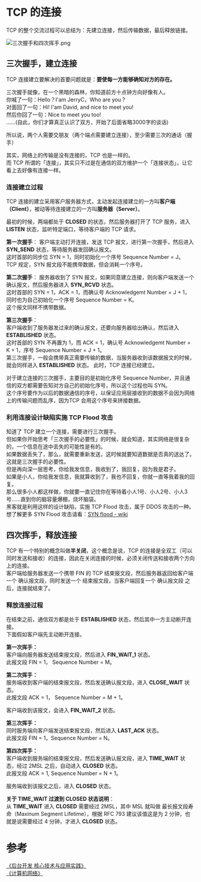 # TCP 的连接

TCP 的整个交流过程可以总结为：先建立连接，然后传输数据，最后释放链接。    

![三次握手和四次挥手.png](https://bluesun-1252625244.cos.ap-guangzhou.myqcloud.com/post/understand-tcp-udp/08EAF7F3E7FFCEF3E781385BF62BA2BC.png)

## 三次握手，建立连接
TCP 连接建立要解决的首要问题就是：**要使每一方能够确知对方的存在。**    

三次握手就像，在一个黑暗的森林，你知道前方十点钟方向好像有人。    
你喊了一句：Hello？I'am JerryC，Who are you？    
对面回了一句：Hi! I'am David, and nice to meet you!    
然后你回了一句：Nice to meet you too!    
......(自此，你们才算真正认识了双方，开始了后面省略3000字的谈话)    

所以说，两个人需要交朋友（两个端点需要建立连接），至少需要三次的通话（握手）    

其实，网络上的传输是没有连接的，TCP 也是一样的。    
而 TCP 所谓的「连接」，其实只不过是在通信的双方维护一个「连接状态」，让它看上去好像有连接一样。    

### 连接建立过程
TCP 连接的建立采用客户服务器方式，主动发起连接建立的一方叫**客户端（Client）**，被动等待连接建立的一方叫**服务器（Server）**。    

最初的时候，两端都处于 **CLOSED** 的状态，然后服务器打开了 TCP 服务，进入 **LISTEN** 状态，监听特定端口，等待客户端的 TCP 请求。    

**第一次握手**：
客户端主动打开连接，发送 TCP 报文，进行第一次握手，然后进入 **SYN_SEND** 状态，等待服务器发回确认报文。    
这时首部的同步位 SYN = 1，同时初始化一个序号 Sequence Number = J。    
TCP 规定，SYN 报文段不能携带数据，但会消耗一个序号。    

**第二次握手**：
服务器收到了 SYN 报文，如果同意建立连接，则向客户端发送一个确认报文，然后服务器进入 **SYN_RCVD** 状态。    
这时首部的 SYN = 1，ACK = 1，而确认号 Acknowledgemt Number = J + 1，同时也为自己初始化一个序号 Sequence Number = K。    
这个报文同样不携带数据。    

**第三次握手**：    
客户端收到了服务器发过来的确认报文，还要向服务器给出确认，然后进入 **ESTABLISHED** 状态。    
这时首部的 SYN 不再置为 1，而 ACK = 1，确认号 Acknowledgemt Number = K + 1，序号 Sequence Number = J + 1。    
第三次握手，一般会携带真正需要传输的数据，当服务器收到该数据报文的时候，就会同样进入 **ESTABLISHED** 状态。
此时，TCP 连接已经建立。    

对于建立连接的三次握手，主要目的是初始化序号 Sequence Number，并且通信的双方都需要告知对方自己的初始化序号，所以这个过程也叫 SYN。    
这个序号要作为以后的数据通信的序号，以保证应用层接收到的数据不会因为网络上的传输问题而乱序，因为TCP 会用这个序号来拼接数据。    

### 利用连接设计缺陷实施 TCP Flood 攻击
知道了 TCP 建立一个连接，需要进行三次握手。    
但如果你开始思考「三次握手的必要性」的时候，就会知道，其实网络是很复杂的，一个信息在途中丢失的可能性是有的。    
如果数据丢失了，那么，就需要重新发送，这时候就要知道数据是否真的送达了。    
这就是三次握手的必要性。    
但是再向深一层思考，你给我发信息，我收到了，我回复，因为我是君子。    
如果是小人，你给我发信息，我就算收到了，我也不回复，你就一直等我着我的回复。    
那么很多小人都这样做，你就要一直记住你在等待着小人1号、小人2号、小人3号......直到你的脑容量爆棚，烧坏脑袋。    
黑客就是利用这样的设计缺陷，实施 TCP Flood 攻击，属于 DDOS 攻击的一种。   
想了解更多 SYN Flood 攻击请看：[SYN flood - wiki](https://www.wikiwand.com/en/SYN_flood) 

## 四次挥手，释放连接

TCP 有一个特别的概念叫做**半关闭**，这个概念是说，TCP 的连接是全双工（可以同时发送和接收）的连接，因此在关闭连接的时候，必须关闭传送和接收两个方向上的连接。    
客户端给服务器发送一个携带 FIN 的 TCP 结束报文段，然后服务器返回给客户端一个 确认报文段，同时发送一个 结束报文段，当客户端回复一个 确认报文段 之后，连接就结束了。    

### 释放连接过程

在结束之前，通信双方都是处于 **ESTABLISHED** 状态，然后其中一方主动断开连接。    
下面假如客户端先主动断开连接。    

**第一次挥手：**     
客户端向服务器发送结束报文段，然后进入 **FIN_WAIT_1** 状态。    
此报文段 FIN = 1， Sequence Number = M。    

**第二次挥手：**     
服务端收到客户端的结束报文段，然后发送确认报文段，进入 **CLOSE_WAIT** 状态。    
此报文段 ACK = 1， Sequence Number = M + 1。    

客户端收到该报文，会进入 **FIN_WAIT_2** 状态。    

**第三次挥手：**     
同时服务端向客户端发送结束报文段，然后进入 **LAST_ACK** 状态。    
此报文段 FIN = 1，Sequence Number = N。    

**第四次挥手：**    
客户端收到服务端的结束报文段，然后发送确认报文段，进入 **TIME_WAIT** 状态，经过 2MSL 之后，自动进入 **CLOSED** 状态。    
此报文段 ACK = 1, Sequence Number = N + 1。    

服务端收到该报文之后，进入 **CLOSED** 状态。    

**关于 TIME_WAIT 过渡到 CLOSED 状态说明**：    
从 **TIME_WAIT** 进入 **CLOSED** 需要经过 2MSL，其中 MSL 就叫做 最长报文段寿命（Maxinum Segment Lifetime），根据 RFC 793 建议该值这是为 2 分钟，也就是说需要经过 4 分钟，才进入 **CLOSED** 状态。    

# 参考
[《后台开发 核心技术与应用实践》](https://book.douban.com/subject/26850616/)    
[《计算机网络》](https://book.douban.com/subject/2970300/)